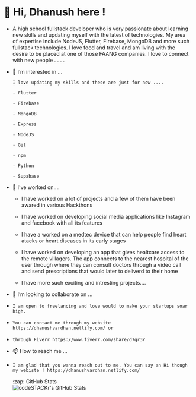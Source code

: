 # 👋 **Hi, Dhanush here !**
- A high school fullstack developer who is very passionate about learning new skills and updating myself with the latest of technologies. My area of expertise include NodeJS, Flutter, Firebase, MongoDB and more such fullstack technologies. I love food and travel and am living with the desire to be placed at one of those FAANG companies. I love to connect with new people . . . . 
- 👀 I’m interested in ...

      I love updating my skills and these are just for now ....
      
      - Flutter
      
      - Firebase
      
      - MongoDB
      
      - Express 
      
      - NodeJS
      
      - Git
      
      - npm 
      
      - Python
      
      - Supabase
  
- 🌱 I've worked on....
     - I have worked on a lot of projects and a few of them have been awared in various Hackthons
     
     - I have worked on developing social media applications like Instagram and facebook with all its features
     
     - I have a worked on a medtec device that can help people find heart atacks or heart diseases in its early stages
     
     - I have worked on developing an app that gives healtcare access to the remote villagers. The app connects to the nearest hospital of the user through            where they can consult doctors through a video call and send prescriptions that would later to deliverd to their home
     
     - I have more such exciting and intresting projects....
    
- 💞️ I’m looking to collaborate on ...
-     I am open to freelancing and love would to make your startups soar high.
-     You can contact me through my website https://dhanushvardhan.netlify.com/ or
-     through Fiverr https://www.fiverr.com/share/d7gr3Y
     
- 📫 How to reach me ...
-     I am glad that you wanna reach out to me. You can say an Hi though my webiste ! https://dhanushvardhan.netlify.com/

  <summary>:zap: GitHub Stats</summary>

  <img align="left" alt="codeSTACKr's GitHub Stats" src="https://github-readme-stats.vercel.app/api?username=dhanush17-tech&show_icons=true&hide_border=false&title_color=ff652f&icon_color=FFE400&bg_color=09131B&text_color=ffffff&border_color=0c1a25" />


<!---
dhanush17-tech/dhanush17-tech is a ✨ special ✨ repository because its `README.md` (this file) appears on your GitHub profile.
You can click the Preview link to take a look at your changes.
--->
